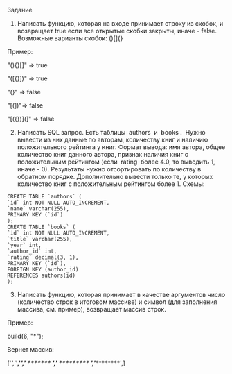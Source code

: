 Задание 

1. Написать функцию, которая на входе принимает строку из скобок, и возвращает true
если все открытые скобки закрыты, иначе - false. Возможные варианты скобок: ()[]{}

Пример:

"(){}[]" => true

"([{}])" => true

"(}" => false

"[(])"=> false

"[({})](]" => false

2. Написать SQL запрос. Есть таблицы ​ authors ​ и ​ books . ​ Нужно вывести из них данные
по авторам, количеству книг и наличию положительного рейтинга у книг. Формат
вывода: имя автора, общее количество книг данного автора, признак наличия книг с
положительным рейтингом (если ​ rating ​ более 4.0, то выводить 1, иначе - 0). Результаты
нужно отсортировать по количеству в обратном порядке. Дополнительно вывести
только те, у которых количество книг с положительным рейтингом более 1. Схемы:

```
CREATE TABLE `authors` (
`id` int NOT NULL AUTO_INCREMENT,
`name` varchar(255),
PRIMARY KEY (`id`)
);
CREATE TABLE `books` (
`id` int NOT NULL AUTO_INCREMENT,
`title` varchar(255),
`year` int,
`author_id` int,
`rating` decimal(3, 1),
PRIMARY KEY (`id`),
FOREIGN KEY (author_id)
REFERENCES authors(id)
);
```

3. Написать функцию, которая принимает в качестве аргументов число (количество
строк в итоговом массиве) и символ (для заполнения массива, см. пример), возвращает
массив строк.

Пример:

build(6, "*");

Вернет массив:

['*','***','*****',' ******* ',' ********* ','***********',]
